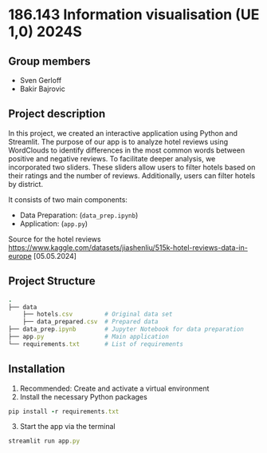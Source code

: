 # 186.143 Information visualisation (UE 1,0) 2024S

## Group members 
- Sven Gerloff
- Bakir Bajrovic 

## Project description 
In this project, we created an interactive application using Python and Streamlit. The purpose of our app is to analyze 
hotel reviews using WordClouds to identify differences in the most common words between positive and negative reviews. 
To facilitate deeper analysis, we incorporated two sliders. These sliders allow users to filter hotels based on their 
ratings and the number of reviews. Additionally, users can filter hotels by district.

It consists of two main components:

- Data Preparation: (`data_prep.ipynb`) 
- Application:  (`app.py`) 

Source for the hotel reviews https://www.kaggle.com/datasets/jiashenliu/515k-hotel-reviews-data-in-europe [05.05.2024]

## Project Structure
```ruby
.
├── data 
    ├── hotels.csv         # Original data set
    ├── data_prepared.csv  # Prepared data
├── data_prep.ipynb        # Jupyter Notebook for data preparation
├── app.py                 # Main application
└── requirements.txt       # List of requirements
```

## Installation

1. Recommended: Create and activate a virtual environment
2. Install the necessary Python packages
```ruby
pip install -r requirements.txt
```
3. Start the app via the terminal
```ruby
streamlit run app.py
```

